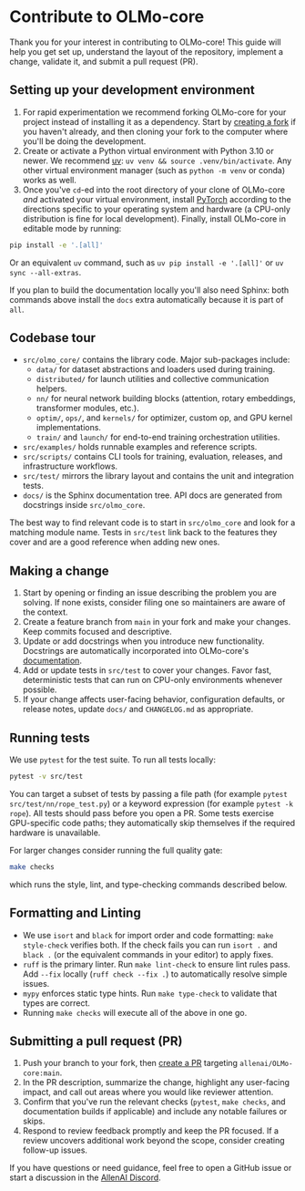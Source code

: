 # Contribute to OLMo-core

Thank you for your interest in contributing to OLMo-core! This guide will help you get set up, understand the layout of the repository, implement a change, validate it, and submit a pull request (PR).

## Setting up your development environment

1. For rapid experimentation we recommend forking OLMo-core for your project instead of installing it as a dependency. Start by [creating a fork](https://github.com/allenai/OLMo-core/fork) if you haven't already, and then cloning your fork to the computer where you'll be doing the development.
2. Create or activate a Python virtual environment with Python 3.10 or newer. We recommend [uv](https://docs.astral.sh/uv/): `uv venv && source .venv/bin/activate`. Any other virtual environment manager (such as `python -m venv` or conda) works as well.
3. Once you've `cd`-ed into the root directory of your clone of OLMo-core *and* activated your virtual environment, install [PyTorch](https://pytorch.org) according to the directions specific to your operating system and hardware (a CPU-only distribution is fine for local development). Finally, install OLMo-core in editable mode by running:

```bash
pip install -e '.[all]'
```

Or an equivalent `uv` command, such as `uv pip install -e '.[all]'` or `uv sync --all-extras`.

If you plan to build the documentation locally you'll also need Sphinx: both commands above install the `docs` extra automatically because it is part of `all`.

## Codebase tour

- `src/olmo_core/` contains the library code. Major sub-packages include:
  - `data/` for dataset abstractions and loaders used during training.
  - `distributed/` for launch utilities and collective communication helpers.
  - `nn/` for neural network building blocks (attention, rotary embeddings, transformer modules, etc.).
  - `optim/`, `ops/`, and `kernels/` for optimizer, custom op, and GPU kernel implementations.
  - `train/` and `launch/` for end-to-end training orchestration utilities.
- `src/examples/` holds runnable examples and reference scripts.
- `src/scripts/` contains CLI tools for training, evaluation, releases, and infrastructure workflows.
- `src/test/` mirrors the library layout and contains the unit and integration tests.
- `docs/` is the Sphinx documentation tree. API docs are generated from docstrings inside `src/olmo_core`.

The best way to find relevant code is to start in `src/olmo_core` and look for a matching module name. Tests in `src/test` link back to the features they cover and are a good reference when adding new ones.

## Making a change

1. Start by opening or finding an issue describing the problem you are solving. If none exists, consider filing one so maintainers are aware of the context.
2. Create a feature branch from `main` in your fork and make your changes. Keep commits focused and descriptive.
3. Update or add docstrings when you introduce new functionality. Docstrings are automatically incorporated into OLMo-core's [documentation](https://olmo-core.readthedocs.io/en/latest/overview/introduction.html).
4. Add or update tests in `src/test` to cover your changes. Favor fast, deterministic tests that can run on CPU-only environments whenever possible.
5. If your change affects user-facing behavior, configuration defaults, or release notes, update `docs/` and `CHANGELOG.md` as appropriate.

## Running tests

We use `pytest` for the test suite. To run all tests locally:

```bash
pytest -v src/test
```

You can target a subset of tests by passing a file path (for example `pytest src/test/nn/rope_test.py`) or a keyword expression (for example `pytest -k rope`). All tests should pass before you open a PR. Some tests exercise GPU-specific code paths; they automatically skip themselves if the required hardware is unavailable.

For larger changes consider running the full quality gate:

```bash
make checks
```

which runs the style, lint, and type-checking commands described below.

## Formatting and Linting

- We use `isort` and `black` for import order and code formatting: `make style-check` verifies both. If the check fails you can run `isort .` and `black .` (or the equivalent commands in your editor) to apply fixes.
- `ruff` is the primary linter. Run `make lint-check` to ensure lint rules pass. Add `--fix` locally (`ruff check --fix .`) to automatically resolve simple issues.
- `mypy` enforces static type hints. Run `make type-check` to validate that types are correct.
- Running `make checks` will execute all of the above in one go.

## Submitting a pull request (PR)

1. Push your branch to your fork, then [create a PR](https://docs.github.com/en/pull-requests/collaborating-with-pull-requests/proposing-changes-to-your-work-with-pull-requests/creating-a-pull-request-from-a-fork) targeting `allenai/OLMo-core:main`.
2. In the PR description, summarize the change, highlight any user-facing impact, and call out areas where you would like reviewer attention.
3. Confirm that you've run the relevant checks (`pytest`, `make checks`, and documentation builds if applicable) and include any notable failures or skips.
4. Respond to review feedback promptly and keep the PR focused. If a review uncovers additional work beyond the scope, consider creating follow-up issues.

If you have questions or need guidance, feel free to open a GitHub issue or start a discussion in the [AllenAI Discord](https://discord.gg/sZq3jTNVNG).
